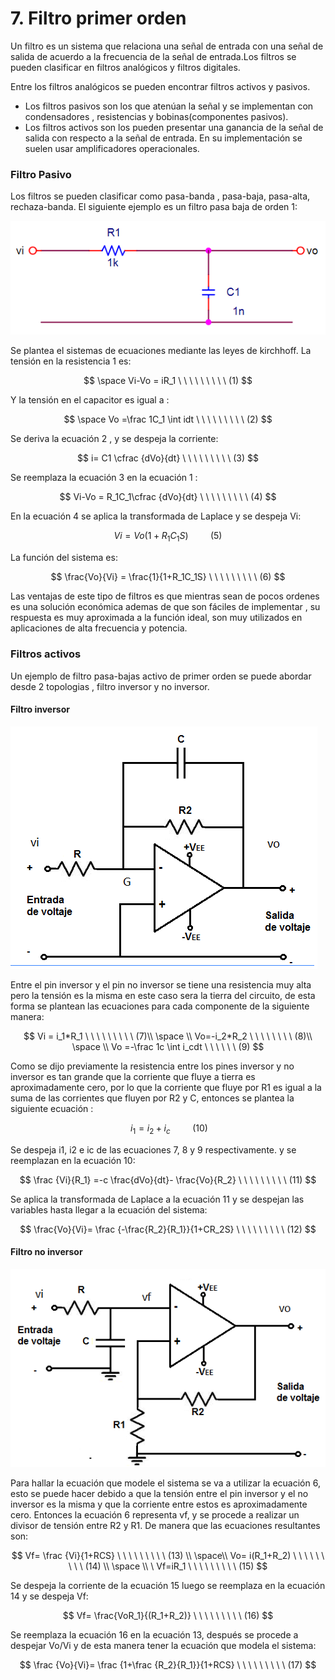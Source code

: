 # 7. Filtro primer orden

Un filtro es un sistema que relaciona una señal de entrada con una señal de salida de acuerdo a la frecuencia de la señal de entrada.Los filtros se pueden clasificar en filtros analógicos y filtros digitales.

Entre los filtros analógicos se pueden encontrar filtros activos y pasivos.

* Los filtros pasivos son los que atenúan la señal y se implementan con condensadores , resistencias y  bobinas\(componentes pasivos\). 
* Los filtros activos son los pueden presentar una ganancia de la señal de salida con respecto a la señal de entrada. En su implementación se suelen usar amplificadores operacionales.

### Filtro Pasivo

Los filtros se pueden clasificar como pasa-banda , pasa-baja, pasa-alta, rechaza-banda. El siguiente ejemplo es un filtro pasa baja de orden 1:

![Esquema de un filtro pasa baja de primer orden](../.gitbook/assets/image%20%2850%29.png)

Se plantea el sistemas de ecuaciones mediante las leyes de kirchhoff. La tensión en la resistencia 1 es:  


$$
\space Vi-Vo = iR_1 \ \ \ \ \ \ \ \ \ (1)
$$

Y la tensión en el capacitor es igual a :

$$
\space Vo =\frac 1C_1  \int idt \ \ \ \ \ \ \ \ \ (2)
$$

Se deriva la ecuación 2 , y se despeja la corriente:

$$
i= C1 \cfrac {dVo}{dt} \ \ \ \ \ \ \ \ \ (3)
$$

Se reemplaza la ecuación 3 en la ecuación 1 :

$$
Vi-Vo = R_1C_1\cfrac {dVo}{dt}  \ \ \ \ \ \ \ \ \ (4)
$$

En la ecuación 4 se aplica la transformada de Laplace y se despeja Vi:

$$
Vi = Vo(1+R_1C_1S) \ \ \ \ \ \ \ \ \ (5)
$$

La función del sistema es:

$$
\frac{Vo}{Vi} = \frac{1}{1+R_1C_1S}   \ \ \ \ \ \ \ \ \ (6)
$$

Las ventajas de este tipo de filtros es que mientras sean de pocos ordenes es una solución económica ademas de que son fáciles de implementar , su respuesta es muy aproximada a la función ideal, son muy utilizados en aplicaciones de alta frecuencia y potencia.

### Filtros activos

Un ejemplo de filtro pasa-bajas activo de primer orden se puede abordar desde 2 topologias , filtro inversor y no inversor.

#### Filtro inversor

![Esquema de un filtro inversor pasa baja de primer orden](../.gitbook/assets/sin-titulo1.png)

Entre el pin inversor y el pin no inversor se tiene una resistencia muy alta pero la tensión es la misma en este caso sera la tierra del circuito, de esta forma se plantean las ecuaciones para cada componente de la siguiente manera:

$$
Vi = i_1*R_1  \ \ \ \ \ \ \ \ \ (7)\\ \space \\    Vo=-i_2*R_2 \ \ \ \ \ \ \ \ (8)\\ \space  \\ Vo =-\frac 1c  \int i_cdt  \ \ \ \ \ \ (9)
$$

Como se dijo previamente la resistencia entre los pines inversor y no inversor es tan grande que la corriente que fluye a tierra es aproximadamente cero, por lo que la corriente que fluye por R1 es igual a la suma de las corrientes que fluyen por R2 y C, entonces se plantea la siguiente ecuación :

$$
\ i_1 = i_2+i_c  \ \ \ \ \ \ \ \ \ (10)
$$

Se despeja i1, i2 e ic de las ecuaciones 7, 8 y 9 respectivamente. y se reemplazan en la ecuación 10:

$$
\frac {Vi}{R_1} =-c \frac{dVo}{dt}- \frac{Vo}{R_2}  \ \ \ \ \ \ \ \ \ (11)
$$

Se aplica la transformada de Laplace a la ecuación 11 y se despejan las variables hasta llegar a la ecuación del sistema:

$$
\frac{Vo}{Vi}=  \frac {-\frac{R_2}{R_1}}{1+CR_2S}  \ \ \ \ \ \ \ \ \ (12)
$$

#### Filtro no inversor

![Esquema de un filtro no inversor pasa baja de primer orden](../.gitbook/assets/sin-titulo%20%281%29.png)

Para hallar la ecuación que modele el sistema se va a utilizar la ecuación 6, esto se puede hacer debido a que la tensión entre el pin inversor y el no inversor es la misma y que la corriente entre estos es aproximadamente cero. Entonces la ecuación 6 representa vf,  y se procede a realizar un divisor de tensión entre R2 y R1. De manera que las ecuaciones resultantes son:

$$
Vf= \frac {Vi}{1+RCS} \ \ \ \ \ \ \ \ \ (13) \\ \space\\  Vo= i(R_1+R_2)  \ \ \ \ \ \ \ \ \ (14) \\ \space \\  \ Vf=iR_1  \ \ \ \ \ \ \ \ \ (15)
$$

Se despeja la corriente de la ecuación 15  luego se reemplaza en la ecuación 14 y se despeja Vf:

$$
Vf= \frac{VoR_1}{(R_1+R_2)}  \ \ \ \ \ \ \ \ \ (16)
$$

Se reemplaza la ecuación 16 en la ecuación 13, después se procede a despejar Vo/Vi y de esta manera tener la ecuación que modela el sistema:

$$
\frac {Vo}{Vi}= \frac {1+\frac {R_2}{R_1}}{1+RCS}  \ \ \ \ \ \ \ \ \ (17)
$$

